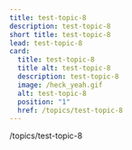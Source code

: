 ```yaml
---
title: test-topic-8
description: test-topic-8
short title: test-topic-8
lead: test-topic-8
card:
  title: test-topic-8
  title alt: test-topic-8
  description: test-topic-8
  image: /heck_yeah.gif
  alt: test-topic-8
  position: "1"
  href: /topics/test-topic-8
---
```

/topics/test-topic-8